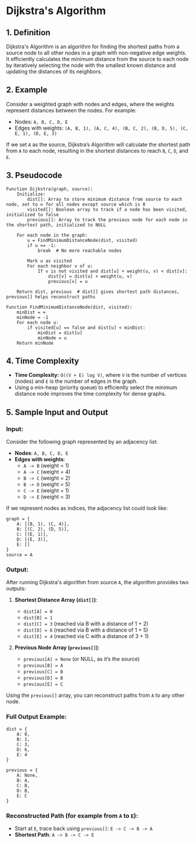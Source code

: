 # Dijkstra's Algorithm

## 1. Definition
Dijkstra's Algorithm is an algorithm for finding the shortest paths from a source node to all other nodes in a graph with non-negative edge weights. It efficiently calculates the minimum distance from the source to each node by iteratively selecting the node with the smallest known distance and updating the distances of its neighbors.

## 2. Example
Consider a weighted graph with nodes and edges, where the weights represent distances between the nodes. For example:

- Nodes: `A, B, C, D, E`
- Edges with weights: `(A, B, 1), (A, C, 4), (B, C, 2), (B, D, 5), (C, E, 1), (D, E, 3)`

If we set `A` as the source, Dijkstra’s Algorithm will calculate the shortest path from `A` to each node, resulting in the shortest distances to reach `B`, `C`, `D`, and `E`.

## 3. Pseudocode

```plaintext
Function Dijkstra(graph, source):
    Initialize:
        dist[]: Array to store minimum distance from source to each node, set to ∞ for all nodes except source which is 0
        visited[]: Boolean array to track if a node has been visited, initialized to false
        previous[]: Array to track the previous node for each node in the shortest path, initialized to NULL

    For each node in the graph:
        u = FindMinimumDistanceNode(dist, visited)
        if u == -1:
            break  # No more reachable nodes
        
        Mark u as visited
        For each neighbor v of u:
            If v is not visited and dist[u] + weight(u, v) < dist[v]:
                dist[v] = dist[u] + weight(u, v)
                previous[v] = u

    Return dist, previous  # dist[] gives shortest path distances, previous[] helps reconstruct paths

Function FindMinimumDistanceNode(dist, visited):
    minDist = ∞
    minNode = -1
    For each node u:
        if visited[u] == false and dist[u] < minDist:
            minDist = dist[u]
            minNode = u
    Return minNode
```

## 4. Time Complexity
- **Time Complexity:** `O((V + E) log V)`, where `V` is the number of vertices (nodes) and `E` is the number of edges in the graph.
- Using a min-heap (priority queue) to efficiently select the minimum distance node improves the time complexity for dense graphs.

## 5. Sample Input and Output

### Input:
Consider the following graph represented by an adjacency list:

- **Nodes**: `A, B, C, D, E`
- **Edges with weights**:
  - `A -> B` (weight = 1)
  - `A -> C` (weight = 4)
  - `B -> C` (weight = 2)
  - `B -> D` (weight = 5)
  - `C -> E` (weight = 1)
  - `D -> E` (weight = 3)

If we represent nodes as indices, the adjacency list could look like:

```plaintext
graph = {
    A: [(B, 1), (C, 4)],
    B: [(C, 2), (D, 5)],
    C: [(E, 1)],
    D: [(E, 3)],
    E: []
}
source = A
```

### Output:
After running Dijkstra's algorithm from source `A`, the algorithm provides two outputs:

1. **Shortest Distance Array (`dist[]`)**: 
   - `dist[A] = 0`
   - `dist[B] = 1`
   - `dist[C] = 3` (reached via B with a distance of 1 + 2)
   - `dist[D] = 6` (reached via B with a distance of 1 + 5)
   - `dist[E] = 4` (reached via C with a distance of 3 + 1)

2. **Previous Node Array (`previous[]`)**:
   - `previous[A] = None` (or NULL, as it’s the source)
   - `previous[B] = A`
   - `previous[C] = B`
   - `previous[D] = B`
   - `previous[E] = C`

Using the `previous[]` array, you can reconstruct paths from `A` to any other node.

### Full Output Example:

```plaintext
dist = {
    A: 0,
    B: 1,
    C: 3,
    D: 6,
    E: 4
}

previous = {
    A: None,
    B: A,
    C: B,
    D: B,
    E: C
}
```

### Reconstructed Path (for example from `A` to `E`):
- Start at `E`, trace back using `previous[]`: `E -> C -> B -> A`
- **Shortest Path**: `A -> B -> C -> E`
```


